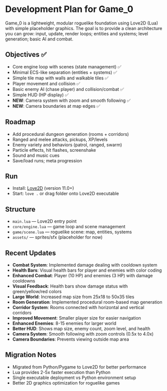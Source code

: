 # Development Plan for Game_0

Game_0 is a lightweight, modular roguelike foundation using Love2D (Lua) with simple placeholder graphics. The goal is to provide a clean architecture you can grow: input, update, render loops; entities and systems; level generation; basic AI and combat.

## Objectives ✅
- Core engine loop with scenes (state management) ✅
- Minimal ECS-like separation (entities + systems) ✅
- Simple tile map with walls and walkable tiles ✅
- Player movement and collision ✅
- Basic enemy AI (chase player) and collision/combat ✅
- Simple HUD (HP display) ✅
- **NEW**: Camera system with zoom and smooth following ✅
- **NEW**: Camera boundaries at map edges ✅

## Roadmap
- Add procedural dungeon generation (rooms + corridors)
- Ranged and melee attacks, pickups, XP/levels
- Enemy variety and behaviors (patrol, ranged, swarm)
- Particle effects, hit flashes, screenshake
- Sound and music cues
- Save/load runs; meta progression

## Run
- Install: [Love2D](https://love2d.org/) (version 11.0+)
- Start: `love .` or drag folder onto Love2D executable

## Structure
- `main.lua` — Love2D entry point
- `core/engine.lua` — game loop and scene management
- `game/scene.lua` — roguelike scene: map, entities, systems
- `assets/` — sprites/sfx (placeholder for now)

## Recent Updates
- **Combat System**: Implemented damage dealing with cooldown system
- **Health Bars**: Visual health bars for player and enemies with color coding
- **Enhanced Combat**: Player (10 HP) and enemies (3 HP) with damage cooldowns
- **Visual Feedback**: Health bars show damage status with green/yellow/red colors
- **Large World**: Increased map size from 25x18 to 50x35 tiles
- **Room Generation**: Implemented procedural room-based map generation
- **Corridor System**: Rooms connected with horizontal and vertical corridors
- **Improved Movement**: Smaller player size for easier navigation
- **Enhanced Enemies**: 8-15 enemies for larger world
- **Better HUD**: Shows map size, enemy count, zoom level, and health
- **Camera System**: Smooth following with zoom controls (0.5x to 4.0x)
- **Camera Boundaries**: Prevents viewing outside map area

## Migration Notes
- Migrated from Python/Pygame to Love2D for better performance
- Lua provides 2-5x faster execution than Python
- Single executable deployment vs Python environment setup
- Better 2D graphics optimization for roguelike games
